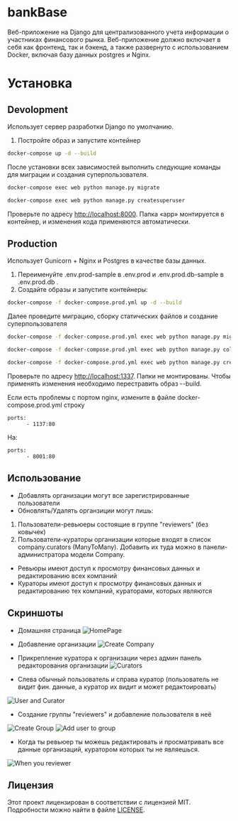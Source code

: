# bankBase

Веб-приложение на Django для централизованного учета информации о
участниках финансового рынка. Веб-приложение должно включает в себя как фронтенд, так и
бэкенд, а также развернуто с использованием Docker, включая базу данных postgres
и Nginx.

# Установка
## Devolopment

Использует сервер разработки Django по умолчанию.
1. Постройте образ и запустите контейнер
```sh
docker-compose up -d --build
```
После установки всех зависимостей выполнить следующие команды для миграции и создания суперпользователя.
```sh
docker-compose exec web python manage.py migrate

docker-compose exec web python manage.py createsuperuser
```
Проверьте по адресу [http://localhost:8000](http://localhost:8000). Папка «app» монтируется в контейнер, и изменения кода применяются автоматически.

## Production
Использует Gunicorn + Nginx и Postgres в качестве базы данных.

1. Переименуйте .env.prod-sample в .env.prod и .env.prod.db-sample в .env.prod.db . 
1. Создайте образы и запустите контейнеры:
```sh
docker-compose -f docker-compose.prod.yml up -d --build
```
Далее проведите миграцию, сборку статических файлов и создание суперпользователя
```sh
docker-compose -f docker-compose.prod.yml exec web python manage.py migrate

docker-compose -f docker-compose.prod.yml exec web python manage.py collectstatic

docker-compose -f docker-compose.prod.yml exec web python manage.py createsuperuser
```

Проверьте по адресу [http://localhost:1337](http://localhost:1337). Папки не монтированы. Чтобы применять изменения необходимо перестравить образ --build.

Если есть проблемы с портом nginx, измените в файле docker-compose.prod.yml строку
```
ports:
      - 1137:80
```
На:
```
ports:
      - 8001:80
```

## Использование
* Добавлять организации могут все зарегистрированные пользователи
* Обновлять/Удалять органзиции могут лишь:
1. Пользователи-ревьюеры состоящие в группе "reviewers" (без ковычек) 
1. Пользователи-кураторы организации которые входят в список company.curators (ManyToMany). Добавить их туда можно в панели-администратора модели Company.
* Ревьюры имеют доступ к просмотру финансовых данных и редактированию всех компаний
* Кураторы имеют доступ к просмотру финансовых данных и редактированию тех компаний, кураторами, которых являются

## Скриншоты
* Домашняя страница
![HomePage](https://raw.githubusercontent.com/Warkinstar/screenshots/main/bankBase/home.png)

* Добавление организации
![Create Company](https://raw.githubusercontent.com/Warkinstar/screenshots/main/bankBase/company_new.png)

* Прикрепление куратора к организации через админ панель редакторования организации
![Curators](https://raw.githubusercontent.com/Warkinstar/screenshots/main/bankBase/curators.png)

* Слева обычный пользователь и справа куратор (пользователь не видит фин. данные, а куратор их видит и может редактоировать)

![User and Curator](https://raw.githubusercontent.com/Warkinstar/screenshots/main/bankBase/user_and_curator.png)

* Создание группы "reviewers" и добавление пользователя в неё

![Create Group](https://raw.githubusercontent.com/Warkinstar/screenshots/main/bankBase/create_group.png)
![Add user to group](https://raw.githubusercontent.com/Warkinstar/screenshots/main/bankBase/group_add.png)


* Когда ты ревьюер ты можешь редактировать и просматривать все данные организаций, куратором которых ты не являешься.

![When you reviewer](https://raw.githubusercontent.com/Warkinstar/screenshots/main/bankBase/when_you_reviewer.png)

## Лицензия
Этот проект лицензирован в соответствии с лицензией MIT. Подробности можно найти в файле [LICENSE](LICENSE).
